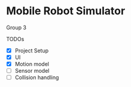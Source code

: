 # Mobile Robot Simulator
Group 3

TODOs

- [x] Project Setup
- [X] UI
- [X] Motion model
- [ ] Sensor model
- [ ] Collision handling
